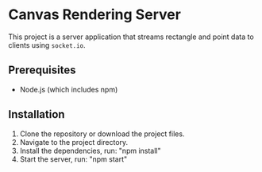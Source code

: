 # Canvas Rendering Server

This project is a server application that streams rectangle and point data to clients using `socket.io`.

## Prerequisites

- Node.js (which includes npm)

## Installation

1. Clone the repository or download the project files.
2. Navigate to the project directory.
3. Install the dependencies, run: "npm install"
4. Start the server, run: "npm start"
